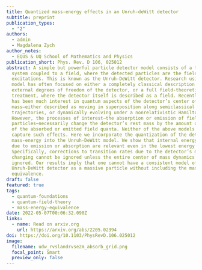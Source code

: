 ```yaml
---
title: Quantized mass-energy effects in an Unruh-deWitt detector
subtitle: preprint
publication_types:
  - "2"
authors:
  - admin
  - Magdalena Zych
author_notes:
  - EQUS & UQ School of Mathematics and Physics
publication_short: Phys. Rev. D 106, 025012
abstract: A simple but powerful particle detector model consists of a two-level
  system coupled to a field, where the detected particles are the field
  excitations. This is known as the Unruh-DeWitt detector. Research using this
  model has often focused on either a completely classical description of the
  external degrees of freedom of the detector, or a full field-theoretic
  treatment, where the detector itself is described as a field. Recently there
  has been much interest in quantum aspects of the detector’s center of
  mass—either described as moving in superposition along semiclassical
  trajectories, or dynamically evolving under a nonrelativistic Hamiltonian.
  However, the processes of interest—the absorption or emission of field
  particles—necessarily change the detector’s rest mass by the amount of energy
  of the absorbed or emitted field quanta. Neither of the above models can
  capture such effects. Here we incorporate the quantization of the detector’s
  mass-energy into the Unruh-DeWitt model. We show that internal energy changes
  due to emission or absorption are relevant even in the lowest energy limit.
  Specifically, corrections to transition rates due to the detector’s mass
  changing cannot be ignored unless the entire center of mass dynamics is also
  ignored. Our results imply that one cannot have a consistent model of the
  Unruh-DeWitt detector as a massive particle without including the mass-energy
  equivalence.
draft: false
featured: true
tags:
  - quantum-foundations
  - quantum-field-theory
  - mass-energy-equivalence
date: 2022-05-07T00:06:32.090Z
links:
  - name: Read on arxiv.org
    url: https://arxiv.org/abs/2205.02394
doi: https://doi.org/10.1103/PhysRevD.106.025012
image:
  filename: udw_rvslandrvse2m_absorb_grid.png
  focal_point: Smart
  preview_only: false
---
```

